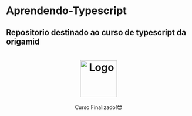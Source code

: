 # Aprendendo-Typescript

## Repositorio destinado ao curso de typescript da origamid

<h1 align="center"><img width=100 src="https://avatars.githubusercontent.com/u/1330847?v=4" alt="Logo"></h1>

<p align="center">Curso Finalizado!😎<br>
</p>
